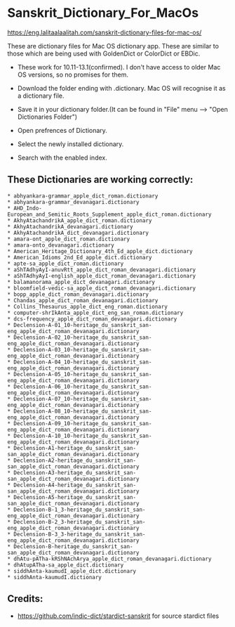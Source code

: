 # Sanskrit_Dictionary_For_MacOs

https://eng.lalitaalaalitah.com/sanskrit-dictionary-files-for-mac-os/


These are dictionary files for Mac OS dictionary app. These are similar to those which are being used with GoldenDict or ColorDict or EBDic.

* These work for 10.11-13.1(confirmed). I don't have access to older Mac OS versions, so no promises for them.

* Download the folder ending with .dictionary. Mac OS will recognise it as a dictionary file.

* Save it in your dictionary folder.(It can be found in "File" menu --> "Open Dictionaries Folder")

* Open prefrences of Dictionary.

* Select the newly installed dictionary.

* Search with the enabled index.

## These Dictionaries are working correctly:
```
* abhyankara-grammar_apple_dict_roman.dictionary
* abhyankara-grammar_devanagari.dictionary
* AHD_Indo-European_and_Semitic_Roots_Supplement_apple_dict_roman.dictionary
* AkhyAtachandrikA_apple_dict_roman.dictionary
* AkhyAtachandrikA_devanagari.dictionary
* AkhyAtachandrikA_dict_devanagari.dictionary
* amara-ont_apple_dict_roman.dictionary
* amara-onto_devanagari.dictionary
* American_Heritage_Dictionary_4th_Ed_apple_dict.dictionary
* American_Idioms_2nd_Ed_apple_dict.dictionary
* apte-sa_apple_dict_roman.dictionary
* aShTAdhyAyI-anuvRtt_apple_dict_roman_devanagari.dictionary
* aShTAdhyAyI-english_apple_dict_roman_devanagari.dictionary
* balamanorama_apple_dict_devanagari.dictionary
* bloomfield-vedic-sa_apple_dict_roman_devanagari.dictionary
* bopp_apple_dict_roman_devanagari.dictionary
* Chandas_apple_dict_roman_devanagari.dictionary
* Collins_Thesaurus_apple_dict_eng_roman.dictionary
* computer-shrIkAnta_apple_dict_eng_san_roman.dictionary
* dcs-frequency_apple_dict_roman_devanagari.dictionary
* Declension-A-01_10-heritage_du_sanskrit_san-eng_apple_dict_roman_devanagari.dictionary
* Declension-A-02_10-heritage_du_sanskrit_san-eng_apple_dict_roman_devanagari.dictionary
* Declension-A-03_10-heritage_du_sanskrit_san-eng_apple_dict_roman_devanagari.dictionary
* Declension-A-04_10-heritage_du_sanskrit_san-eng_apple_dict_roman_devanagari.dictionary
* Declension-A-05_10-heritage_du_sanskrit_san-eng_apple_dict_roman_devanagari.dictionary
* Declension-A-06_10-heritage_du_sanskrit_san-eng_apple_dict_roman_devanagari.dictionary
* Declension-A-07_10-heritage_du_sanskrit_san-eng_apple_dict_roman_devanagari.dictionary
* Declension-A-08_10-heritage_du_sanskrit_san-eng_apple_dict_roman_devanagari.dictionary
* Declension-A-09_10-heritage_du_sanskrit_san-eng_apple_dict_roman_devanagari.dictionary
* Declension-A-10_10-heritage_du_sanskrit_san-eng_apple_dict_roman_devanagari.dictionary
* Declension-A1-heritage_du_sanskrit_san-san_apple_dict_roman_devanagari.dictionary
* Declension-A2-heritage_du_sanskrit_san-san_apple_dict_roman_devanagari.dictionary
* Declension-A3-heritage_du_sanskrit_san-san_apple_dict_roman_devanagari.dictionary
* Declension-A4-heritage_du_sanskrit_san-san_apple_dict_roman_devanagari.dictionary
* Declension-A5-heritage_du_sanskrit_san-san_apple_dict_roman_devanagari.dictionary
* Declension-B-1_3-heritage_du_sanskrit_san-eng_apple_dict_roman_devanagari.dictionary
* Declension-B-2_3-heritage_du_sanskrit_san-eng_apple_dict_roman_devanagari.dictionary
* Declension-B-3_3-heritage_du_sanskrit_san-eng_apple_dict_roman_devanagari.dictionary
* Declension-B-heritage_du_sanskrit_san-san_apple_dict_roman_devanagari.dictionary
* dhAtu-pATha-kRShNAchArya_apple_dict_roman_devanagari.dictionary
* dhAtupATha-sa_apple_dict.dictionary
* siddhAnta-kaumudI_apple_dict.dictionary
* siddhAnta-kaumudI.dictionary
```
## Credits:

* https://github.com/indic-dict/stardict-sanskrit for source stardict files
